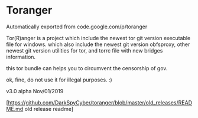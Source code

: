 # Toranger
Automatically exported from code.google.com/p/toranger

Tor(R)anger is a project which include the newest tor git version executable file for windows. which also include the newest git version obfsproxy, other newest git version utilities for tor, and torrc file with new bridges information.

this tor bundle can helps you to circumvent the censorship of gov.

ok, fine, do not use it for illegal purposes. :)

v3.0 alpha Nov/01/2019


[https://github.com/DarkSpyCyber/toranger/blob/master/old_releases/README.md old release readme]

